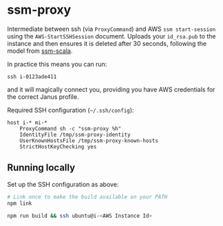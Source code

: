 ssm-proxy
=========

Intermediate between ssh (via `ProxyCommand`) and AWS `ssm start-session` using the `AWS-StartSSHSession` document. Uploads your `id_rsa.pub` to the instance and then ensures it is deleted after 30 seconds, following the model from [ssm-scala](https://github.com/guardian/ssm-scala).

In practice this means you can run:

```
ssh i-0123ade411
```

and it will magically connect you, providing you have AWS credentials for the correct Janus profile.

Required SSH configuration (`~/.ssh/config`):

```
host i-* mi-*
    ProxyCommand sh -c "ssm-proxy %h"
    IdentityFile /tmp/ssm-proxy-identity
    UserKnownHostsFile /tmp/ssm-proxy-known-hosts
    StrictHostKeyChecking yes
```

Running locally
---------------

Set up the SSH configuration as above:

```bash
# Link once to make the build available on your PATH
npm link

npm run build && ssh ubuntu@i-<AWS Instance Id>
```
